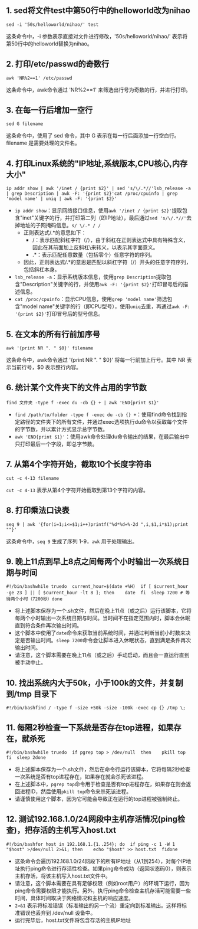 ## 1. sed将文件test中第50行中的helloworld改为nihao

```
sed -i '50s/helloworld/nihao/' test
```

这条命令中，-i 参数表示直接对文件进行修改，'50s/helloworld/nihao/' 表示将第50行中的helloworld替换为nihao。

## 2. 打印/etc/passwd的奇数行

```
awk 'NR%2==1' /etc/passwd
```

这条命令中，awk命令通过 'NR%2==1' 来筛选出行号为奇数的行，并进行打印。

## 3. 在每一行后增加一空行

```
sed G filename
```

这条命令中，使用了 sed 命令，其中 G 表示在每一行后面添加一行空白行。filename 是需要处理的文件名。

## 4. 打印Linux系统的"IP地址,系统版本,CPU核心,内存大小"

```
ip addr show | awk '/inet / {print $2}' | sed 's/\/.*//'lsb_release -a | grep Description | awk -F: '{print $2}'cat /proc/cpuinfo | grep 'model name' | uniq | awk -F: '{print $2}'
```

- `ip addr show`：显示网络接口信息，使用`awk '/inet / {print $2}'`提取包含"inet"关键字的行，并打印第二列（即IP地址），最后通过`sed 's/\/.*//'`去掉地址的子网掩码信息。`s/ \/.* / /`
    - 正则表达式/.*的意思如下：
        - /：表示匹配斜杠字符（/），由于斜杠在正则表达式中具有特殊含义，因此在其前面加上反斜杠\来转义，以表示其字面意义。
        - .*：表示匹配任意数量（包括零个）任意字符的序列。
    - 因此，正则表达式/.*的意思是匹配以斜杠字符（/）开头的任意字符序列，包括斜杠本身。
- `lsb_release -a`：显示系统版本信息，使用`grep Description`提取包含"Description"关键字的行，并使用`awk -F: '{print $2}'`打印冒号后的描述信息。
- `cat /proc/cpuinfo`：显示CPU信息，使用`grep 'model name'`筛选包含"model name"关键字的行（即CPU型号），使用`uniq`去重，再通过`awk -F: '{print $2}'`打印冒号后的型号信息。

## 5. 在文本的所有行前加序号

```
awk '{print NR ". " $0}' filename
```

这条命令中，awk命令通过 '{print NR ". " $0}' 将每一行前加上行号。其中 NR 表示当前行号，$0 表示整行内容。

## 6. 统计某个文件夹下的文件占用的字节数

```
find 文件夹 -type f -exec du -cb {} + | awk 'END{print $1}'
```

- `find /path/to/folder -type f -exec du -cb {} +`：使用find命令找到指定路径的文件夹下的所有文件，并通过exec选项执行du命令以获取每个文件的字节数，并以累计方式显示总字节数。
- `awk 'END{print $1}'`：使用awk命令处理du命令输出的结果，在最后输出中只打印最后一个字段，即总字节数。

## 7. 从第4个字符开始，截取10个长度字符串

```
cut -c 4-13 filename
```

`cut -c 4-13` 表示从第4个字符开始截取到第13个字符的内容。

## 8. 打印乘法口诀表

```
seq 9 | awk '{for(i=1;i<=$1;i++)printf("%d*%d=%-2d ",i,$1,i*$1);print ""}'
```

这条命令中，`seq 9` 生成了序列 1-9，`awk` 用于处理输出。

## 9. 晚上11点到早上8点之间每两个小时输出一次系统日期与时间

```
#!/bin/bashwhile truedo  current_hour=$(date +%H)  if [ $current_hour -ge 23 ] || [ $current_hour -lt 8 ]; then    date  fi  sleep 7200 # 等待两个小时（7200秒）done
```

- 将上述脚本保存为一个.sh文件，然后在晚上11点（或之后）运行该脚本，它将每两个小时输出一次系统日期与时间。当时间不在指定范围内时，脚本会休眠直到符合条件再次输出时间。
- 这个脚本中使用了`date`命令来获取当前系统时间，并通过判断当前小时数来决定是否输出时间。`sleep 7200`命令会让脚本进入休眠状态，直到满足条件再次输出时间。
- 请注意，这个脚本需要在晚上11点（或之后）手动启动，而且会一直运行直到被手动中止。

## 10. 找出系统内大于50k，小于100k的文件，并复制到/tmp 目录下

```
#!/bin/bashfind / -type f -size +50k -size -100k -exec cp {} /tmp \;
```

## 11. 每隔2秒检查一下系统是否存在top进程，如果存在，就杀死

```
#!/bin/bashwhile truedo  if pgrep top > /dev/null  then    pkill top  fi  sleep 2done
```

- 将上述脚本保存为一个.sh文件，然后在命令行运行该脚本，它将每隔2秒检查一次系统是否有top进程存在，如果存在就会杀死该进程。
- 在上述脚本中，`pgrep top`命令用于检查是否有top进程存在，如果存在则会返回进程ID，然后使用`pkill top`命令来杀死该进程。
- 请谨慎使用这个脚本，因为它可能会导致正在运行的top进程被强制终止。

## 12. 测试192.168.1.0/24网段中主机存活情况(ping检查)，把存活的主机写入host.txt

```
#!/bin/bashfor host in 192.168.1.{1..254}; do  if ping -c 1 -W 1 "$host" >/dev/null 2>&1; then    echo "$host" >> host.txt  fidone
```

- 这条命令会遍历192.168.1.0/24网段下的所有IP地址（从1到254），对每个IP地址执行ping命令进行存活性检查。如果ping命令成功（返回状态码0），则表示主机存活，将该主机写入host.txt文件中。
- 请注意，这个脚本需要在具有足够权限（例如root用户）的环境下运行，因为ping命令需要权限才能执行。另外，执行ping命令检查主机存活可能需要一些时间，具体时间取决于网络情况和主机的响应速度。
- `2>&1` 表示将标准错误（标准输出的另一个流）重定向到标准输出。这样将标准错误也丢弃到 /dev/null 设备中。
- 运行完毕后，host.txt文件将包含存活的主机IP地址